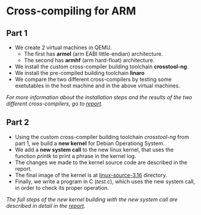 # Cross-compiling for ARM

## Part 1
* We create 2 virtual machines in QEMU. 
    * The first has **armel** (arm EABI little-endian) architecture.
    * The second has **armhf** (arm hard-float) architecture.
* We install the custom cross-compiler building toolchain **crosstool-ng**.
* We install the pre-compiled building toolchain **linaro**
* We compare the two different cross-compilers by testing some exetutables in the host machine and in the above virtual machines.

*For more information about the installation steps and the results of the two different cross-compilers, go to [report](https://github.com/chrisbetze/Embedded-System-Design/blob/11f779ed38955b4ee8fa71162fccc37242edda65/Lab5/report.pdf).*

## Part 2
* Using the custom cross-compiler building toolchain *crosstool-ng* from part 1, we build a **new kernel** for Debian Operationg System.
* We add a **new system call** to the new linux kernel, that uses the function *printk* to print a phrase in the kernel log.
* The changes we made to the kernel source code are described in the report.
* The final image of the kernel is at [linux-source-3.16](https://github.com/chrisbetze/Embedded-System-Design/tree/main/Lab5/linux-source-3.16) directory.
* Finally, we write a program in C (*test.c*), which uses the new system call, in order to check its proper operation.

*The full steps of the new kernel building with the new system call are described in detail in the [report](https://github.com/chrisbetze/Embedded-System-Design/blob/11f779ed38955b4ee8fa71162fccc37242edda65/Lab5/report.pdf).*
